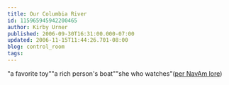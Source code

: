 ```yaml
---
title: Our Columbia River
id: 115965945942200465
author: Kirby Urner
published: 2006-09-30T16:31:00.000-07:00
updated: 2006-11-15T11:44:26.701-08:00
blog: control_room
tags: 
---
```


[](http://photos1.blogger.com/blogger/1134/545/1600/stuffedcrab.jpg)"a favorite toy"[](http://photos1.blogger.com/blogger/1134/545/1600/richboat.jpg)"a rich person's boat"[](http://photos1.blogger.com/blogger/1134/545/1600/cbslogo.jpg)"she who watches"([per NavAm lore](http://images.google.com/images?svnum=10&hl=en&lr=&q=%22she+who+watches%22&btnG=Search))